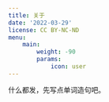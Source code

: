 ```yaml
---
title: 关于
date: '2022-03-29'
license: CC BY-NC-ND
menu:
    main: 
        weight: -90
        params:
            icon: user
---
```

什么都发，先写点单词造句吧。

